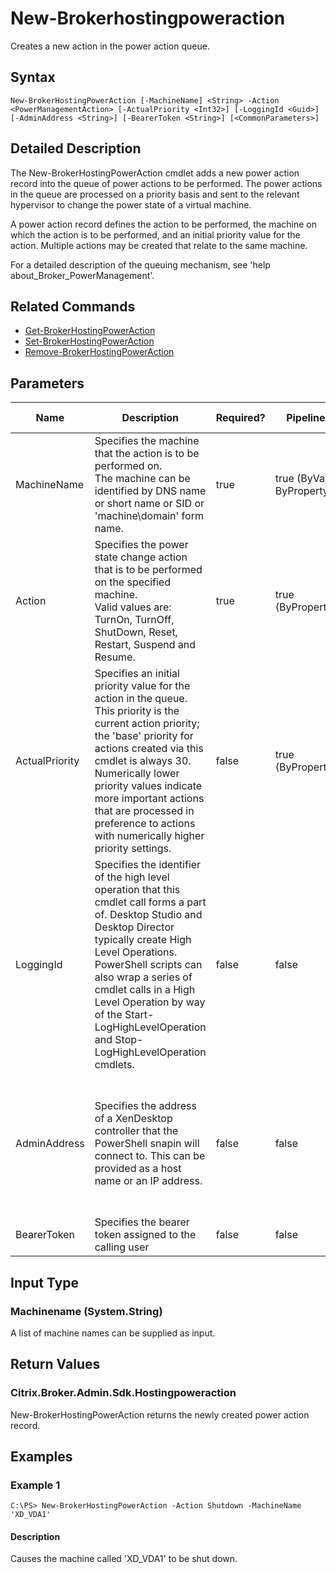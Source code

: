﻿
# New-Brokerhostingpoweraction
Creates a new action in the power action queue.
## Syntax
```
New-BrokerHostingPowerAction [-MachineName] <String> -Action <PowerManagementAction> [-ActualPriority <Int32>] [-LoggingId <Guid>] [-AdminAddress <String>] [-BearerToken <String>] [<CommonParameters>]
```
## Detailed Description
The New-BrokerHostingPowerAction cmdlet adds a new power action record into the queue of power actions to be performed. The power actions in the queue are processed on a priority basis and sent to the relevant hypervisor to change the power state of a virtual machine.

A power action record defines the action to be performed, the machine on which the action is to be performed, and an initial priority value for the action. Multiple actions may be created that relate to the same machine.

For a detailed description of the queuing mechanism, see 'help about\_Broker\_PowerManagement'.


## Related Commands

* [Get-BrokerHostingPowerAction](./Get-BrokerHostingPowerAction/)
* [Set-BrokerHostingPowerAction](./Set-BrokerHostingPowerAction/)
* [Remove-BrokerHostingPowerAction](./Remove-BrokerHostingPowerAction/)
## Parameters
| Name   | Description | Required? | Pipeline Input | Default Value |
| --- | --- | --- | --- | --- |
| MachineName | Specifies the machine that the action is to be performed on.<br>The machine can be identified by DNS name or short name or SID or 'machine\\domain' form name. | true | true (ByValue, ByPropertyName) |  |
| Action | Specifies the power state change action that is to be performed on the specified machine.<br>Valid values are: TurnOn, TurnOff, ShutDown, Reset, Restart, Suspend and Resume. | true | true (ByPropertyName) |  |
| ActualPriority | Specifies an initial priority value for the action in the queue.<br>This priority is the current action priority; the 'base' priority for actions created via this cmdlet is always 30. Numerically lower priority values indicate more important actions that are processed in preference to actions with numerically higher priority settings. | false | true (ByPropertyName) | 30 |
| LoggingId | Specifies the identifier of the high level operation that this cmdlet call forms a part of. Desktop Studio and Desktop Director typically create High Level Operations. PowerShell scripts can also wrap a series of cmdlet calls in a High Level Operation by way of the Start-LogHighLevelOperation and Stop-LogHighLevelOperation cmdlets. | false | false |  |
| AdminAddress | Specifies the address of a XenDesktop controller that the PowerShell snapin will connect to. This can be provided as a host name or an IP address. | false | false | Localhost. Once a value is provided by any cmdlet, this value will become the default. |
| BearerToken | Specifies the bearer token assigned to the calling user | false | false |  |

## Input Type

### Machinename (System.String)
A list of machine names can be supplied as input.
## Return Values

### Citrix.Broker.Admin.Sdk.Hostingpoweraction
New-BrokerHostingPowerAction returns the newly created power action record.
## Examples

### Example 1
```
C:\PS> New-BrokerHostingPowerAction -Action Shutdown -MachineName 'XD_VDA1'
```
#### Description
Causes the machine called 'XD\_VDA1' to be shut down.
